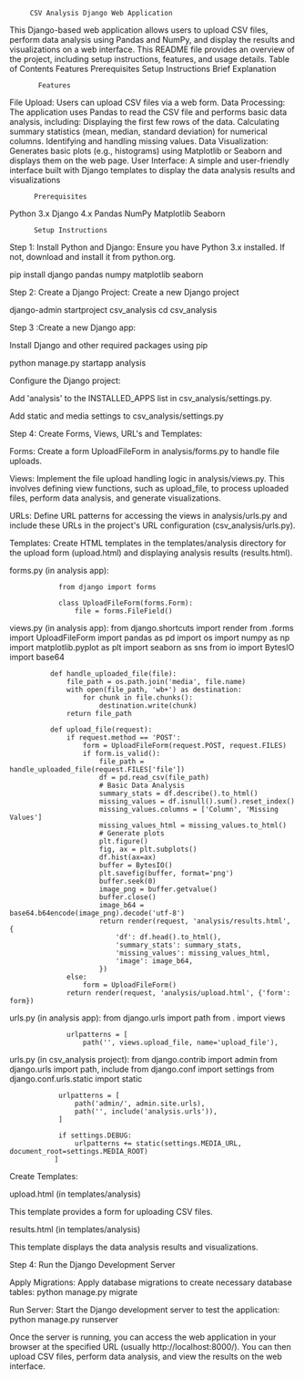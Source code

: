          CSV Analysis Django Web Application
This Django-based web application allows users to upload CSV files, perform data analysis using Pandas and NumPy, and display the results and visualizations on a web interface. This README file provides an overview of the project, including setup instructions, features, and usage details.
         Table of Contents
Features
Prerequisites
Setup Instructions
Brief Explanation

           Features
File Upload: Users can upload CSV files via a web form.
Data Processing: The application uses Pandas to read the CSV file and performs basic data analysis, including:
Displaying the first few rows of the data.
Calculating summary statistics (mean, median, standard deviation) for numerical columns.
Identifying and handling missing values.
Data Visualization: Generates basic plots (e.g., histograms) using Matplotlib or Seaborn and displays them on the web page.
User Interface: A simple and user-friendly interface built with Django templates to display the data analysis results and visualizations

          Prerequisites
Python 3.x
Django 4.x
Pandas
NumPy
Matplotlib
Seaborn

          Setup Instructions
Step 1: Install Python and Django:
Ensure you have Python 3.x installed. If not, download and install it from python.org.

pip install django pandas numpy matplotlib seaborn

Step 2: Create a Django Project:
Create a new Django project

django-admin startproject csv_analysis
cd csv_analysis

Step 3 :Create a new Django app:

Install Django and other required packages using pip

python manage.py startapp analysis

Configure the Django project:

Add 'analysis' to the INSTALLED_APPS list in csv_analysis/settings.py.

Add static and media settings to csv_analysis/settings.py

Step 4: Create Forms, Views, URL's and Templates:

Forms: Create a form UploadFileForm in analysis/forms.py to handle file uploads.

Views: Implement the file upload handling logic in analysis/views.py. This involves defining view functions, such as upload_file, to process uploaded files, perform data analysis, and generate visualizations.

URLs: Define URL patterns for accessing the views in analysis/urls.py and include these URLs in the project's URL configuration (csv_analysis/urls.py).

Templates: Create HTML templates in the templates/analysis directory for the upload form (upload.html) and displaying analysis results (results.html).

forms.py (in analysis app):

                from django import forms
                
                class UploadFileForm(forms.Form):
                    file = forms.FileField()

views.py (in analysis app):
              from django.shortcuts import render
              from .forms import UploadFileForm
              import pandas as pd
              import os
              import numpy as np
              import matplotlib.pyplot as plt
              import seaborn as sns
              from io import BytesIO
              import base64
              
              def handle_uploaded_file(file):
                  file_path = os.path.join('media', file.name)
                  with open(file_path, 'wb+') as destination:
                      for chunk in file.chunks():
                          destination.write(chunk)
                  return file_path
              
              def upload_file(request):
                  if request.method == 'POST':
                      form = UploadFileForm(request.POST, request.FILES)
                      if form.is_valid():
                          file_path = handle_uploaded_file(request.FILES['file'])
                          df = pd.read_csv(file_path)
                          # Basic Data Analysis
                          summary_stats = df.describe().to_html()
                          missing_values = df.isnull().sum().reset_index()
                          missing_values.columns = ['Column', 'Missing Values']
                          missing_values_html = missing_values.to_html()
                          # Generate plots
                          plt.figure()
                          fig, ax = plt.subplots()
                          df.hist(ax=ax)
                          buffer = BytesIO()
                          plt.savefig(buffer, format='png')
                          buffer.seek(0)
                          image_png = buffer.getvalue()
                          buffer.close()
                          image_b64 = base64.b64encode(image_png).decode('utf-8')
                          return render(request, 'analysis/results.html', {
                              'df': df.head().to_html(),
                              'summary_stats': summary_stats,
                              'missing_values': missing_values_html,
                              'image': image_b64,
                          })
                  else:
                      form = UploadFileForm()
                  return render(request, 'analysis/upload.html', {'form': form})
  urls.py (in analysis app):
                  from django.urls import path
                  from . import views
                  
                  urlpatterns = [
                      path('', views.upload_file, name='upload_file'),

  urls.py (in csv_analysis project):
                from django.contrib import admin
                from django.urls import path, include
                from django.conf import settings
                from django.conf.urls.static import static
                
                urlpatterns = [
                    path('admin/', admin.site.urls),
                    path('', include('analysis.urls')),
                ]
                
                if settings.DEBUG:
                    urlpatterns += static(settings.MEDIA_URL, document_root=settings.MEDIA_ROOT)
               ]

Create Templates:

upload.html (in templates/analysis)

This template provides a form for uploading CSV files.

results.html (in templates/analysis)

This template displays the data analysis results and visualizations.

Step 4: Run the Django Development Server

Apply Migrations: Apply database migrations to create necessary database tables:
python manage.py migrate

Run Server: Start the Django development server to test the application:
python manage.py runserver

Once the server is running, you can access the web application in your browser at the specified URL (usually http://localhost:8000/). You can then upload CSV files, perform data analysis, and view the results on the web interface.





